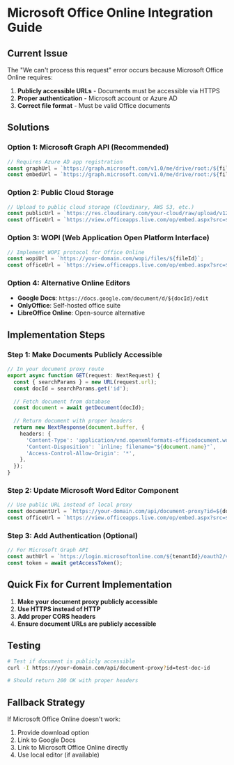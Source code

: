 # Microsoft Office Online Integration Guide

## Current Issue
The "We can't process this request" error occurs because Microsoft Office Online requires:
1. **Publicly accessible URLs** - Documents must be accessible via HTTPS
2. **Proper authentication** - Microsoft account or Azure AD
3. **Correct file format** - Must be valid Office documents

## Solutions

### Option 1: Microsoft Graph API (Recommended)
```typescript
// Requires Azure AD app registration
const graphUrl = `https://graph.microsoft.com/v1.0/me/drive/root:/${fileName}:/content`;
const embedUrl = `https://graph.microsoft.com/v1.0/me/drive/root:/${fileName}:/workbook/worksheets`;
```

### Option 2: Public Cloud Storage
```typescript
// Upload to public cloud storage (Cloudinary, AWS S3, etc.)
const publicUrl = `https://res.cloudinary.com/your-cloud/raw/upload/v1234567890/${fileName}`;
const officeUrl = `https://view.officeapps.live.com/op/embed.aspx?src=${encodeURIComponent(publicUrl)}`;
```

### Option 3: WOPI (Web Application Open Platform Interface)
```typescript
// Implement WOPI protocol for Office Online
const wopiUrl = `https://your-domain.com/wopi/files/${fileId}`;
const officeUrl = `https://view.officeapps.live.com/op/embed.aspx?src=${encodeURIComponent(wopiUrl)}`;
```

### Option 4: Alternative Online Editors
- **Google Docs**: `https://docs.google.com/document/d/${docId}/edit`
- **OnlyOffice**: Self-hosted office suite
- **LibreOffice Online**: Open-source alternative

## Implementation Steps

### Step 1: Make Documents Publicly Accessible
```typescript
// In your document proxy route
export async function GET(request: NextRequest) {
  const { searchParams } = new URL(request.url);
  const docId = searchParams.get('id');
  
  // Fetch document from database
  const document = await getDocument(docId);
  
  // Return document with proper headers
  return new NextResponse(document.buffer, {
    headers: {
      'Content-Type': 'application/vnd.openxmlformats-officedocument.wordprocessingml.document',
      'Content-Disposition': `inline; filename="${document.name}"`,
      'Access-Control-Allow-Origin': '*',
    },
  });
}
```

### Step 2: Update Microsoft Word Editor Component
```typescript
// Use public URL instead of local proxy
const documentUrl = `https://your-domain.com/api/document-proxy?id=${docId}`;
const officeUrl = `https://view.officeapps.live.com/op/embed.aspx?src=${encodeURIComponent(documentUrl)}`;
```

### Step 3: Add Authentication (Optional)
```typescript
// For Microsoft Graph API
const authUrl = `https://login.microsoftonline.com/${tenantId}/oauth2/v2.0/authorize`;
const token = await getAccessToken();
```

## Quick Fix for Current Implementation

1. **Make your document proxy publicly accessible**
2. **Use HTTPS instead of HTTP**
3. **Add proper CORS headers**
4. **Ensure document URLs are publicly accessible**

## Testing
```bash
# Test if document is publicly accessible
curl -I https://your-domain.com/api/document-proxy?id=test-doc-id

# Should return 200 OK with proper headers
```

## Fallback Strategy
If Microsoft Office Online doesn't work:
1. Provide download option
2. Link to Google Docs
3. Link to Microsoft Office Online directly
4. Use local editor (if available)
